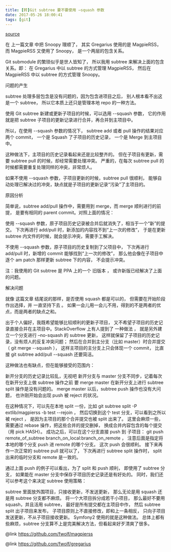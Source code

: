 ```yaml
---
title: [转]Git subtree 要不要使用 –squash 参数
date: 2017-05-26 18:00:41
tags: [git]
---
```


[source](http://www.fwolf.com/blog/post/246)

在 上一篇文章 中把 Snoopy 理顺了， 其实 Gregarius 使用的是 MagpieRSS， 而 MagpieRSS 又使用了 Snoopy， 是一个两层的包含关系。

Git submodule 的繁琐似乎是世人皆知了， 所以我用 subtree 来解决上面的包含关系。即： 在 Gregarius 中以 subtree 的方式管理 MagpieRSS， 然后在 MagpieRSS 中以 subtree 的方式管理 Snoopy。

问题的产生

subtree 处理多层包含是没有问题的，因为包含进项目之后， 别人根本看不出这是一个 subtree， 所以它本质上还只是管理本地 repo 的一种方法。

使用 Git subtree 新建或更新子项目的时候，可以选用 --squash 参数， 它的作用就是把 subtree 子项目的更新记录进行合并，再合并到主项目中。

所以，在使用 --squash 参数的情况下， subtree add 或者 pull 操作的结果对应两个 commit， 一个是 Squash 了子项目的历史记录， 一个是 Merge 到主项目中。

这种做法下，主项目的历史记录看起来还是比较整齐的。 但在子项目有更新，需要 subtree pull 的时候，却经常需要处理冲突。 严重的，在每次 subtree pull 的时候都需要重复处理同样的冲突，非常烦人。

如果不使用 --squash 参数，子项目更新的时候，subtree pull 很顺利， 能够自动处理已解决过的冲突，缺点就是子项目的更新记录“污染”了主项目的。

原因分析

简单说，subtree add/pull 操作中，需要用到 merge，而 merge 顺利进行的前提， 是要有相同的 parent commit。对照上面的情况：

使用 --squash 参数，原子项目历史记录被合并后就消失了，相当于一个“新”的提交。 下次再进行 add/pull 时，新添加的内容找不到“上一次的修改”， 于是在更新 subtree 内文件的时候，就会提示冲突，需要手工解决。

不使用 --squash 参数，原子项目的历史复制到了父项目中， 下次再进行 add/pull 时，新增的 commit 能够找到“上一次的修改”， 那么他会像在子项目中逐个 am patch 那样更新 subtree 下的内容， 不会提示冲突。

注：我使用的 Git subtree 是 PPA 上的一个 旧版本 ， 或许新版已经解决了上面的问题。

解决问题

就像 这篇文章 结尾说的那样，是否使用 squash 都是可以的， 但需要在开始阶段作出选择，并 一直坚持下去 。 如果一会儿用一会儿不用，得到的不是两者的优点，而是两者的缺点之和。

出于个人偏好，我既希望能够比较顺利的更新子项目， 又不希望子项目的历史记录直接合并在主项目中。StackOverflow 上有人提到了 一种做法 ， 就是另外建立一个分支进行 –no-squash 的 subtree 更新， 这样就保留了子项目的历史记录，没有烦人的反复冲突问题； 然后在合并到主分支（比如 master）时合并提交（ git merge --squash ）， 这样主项目的主分支上只会体现一个 commit， 比直接 git subtree add/pull --squash 还要简洁。

这种做法也有缺点，但在能够接受的范围内：

新开分支的历史记录比较乱，无视吧
新开分支与 master 分支不同步，记着每次在新开分支上做 subtree 操作之前 要 merge master
在新开分支上进行 subtree split 操作是没有问题的。 merge master 以后，subtree push 操作也没有大问题， 也许刚开始会出现 push 被 reject 的状况。

在这种情况下，可以先在本地 split 一份，比如 git subtree split -P extlib/magpierss -b test --rejoin ， 然后切换到这个 test 分支，可以看到之所以被 reject ， 是因为主项目的那个合并提交也被 split 出来了。 这里会麻烦一些，需要通过 rebase 操作，把这些合并的提交删掉， 换成合并内容包含的每个提交（用 pick HASH）。 成功之后，可以在这个分支直接 push 到 子项目： git push remote_of_subtree branch_on_local:branch_on_remote ， 注意后面是指定将本地的哪个分支 push 进 remote 的哪个分支。 这次 push 会很顺利。 接下来再作一次正常的 subtree pull 就可以了， 下次再进行 subtree split 操作时， split 出来的临时分支和 remote 是一致的。

通过上面 push 的例子可以看出，为了 split 和 push 顺利， 即使用了 subtree 分支， 如果能在 master 分支中保存子项目历史记录还是有好处的。 同时，我们还可以参考这个来决定 subtree 使用策略：

subtree 里面放外围项目，只接收更新，不发送更新， 那么无论是用 squash 还是用 subtree 分支都不麻烦。
将一个大项目拆分成若干小项目， 那么最好不要用 squash，并且活用 subtree， 最好是所有提交都在主项目中作， 然后 subtree split 出子项目来发布， 子项目原则上不直接修改，即和上一条相反， 只向子项目发送更新，不从子项目接收更新。 Symfony2 使用的就是这种做法。
总体上都有些麻烦，subtree 分支算不上是完美解决方法，但看起来好歹清爽了很多。

@link https://github.com/fwolf/magpierss

@link https://github.com/fwolf/gregarius